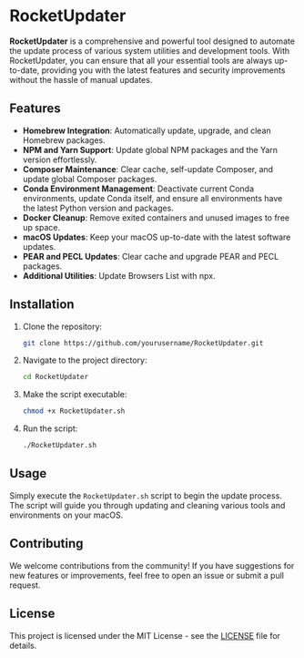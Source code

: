 
# RocketUpdater

**RocketUpdater** is a comprehensive and powerful tool designed to automate the update process of various system utilities and development tools. With RocketUpdater, you can ensure that all your essential tools are always up-to-date, providing you with the latest features and security improvements without the hassle of manual updates.

## Features

- **Homebrew Integration**: Automatically update, upgrade, and clean Homebrew packages.
- **NPM and Yarn Support**: Update global NPM packages and the Yarn version effortlessly.
- **Composer Maintenance**: Clear cache, self-update Composer, and update global Composer packages.
- **Conda Environment Management**: Deactivate current Conda environments, update Conda itself, and ensure all environments have the latest Python version and packages.
- **Docker Cleanup**: Remove exited containers and unused images to free up space.
- **macOS Updates**: Keep your macOS up-to-date with the latest software updates.
- **PEAR and PECL Updates**: Clear cache and upgrade PEAR and PECL packages.
- **Additional Utilities**: Update Browsers List with npx.

## Installation

1. Clone the repository:
   ```sh
   git clone https://github.com/yourusername/RocketUpdater.git
   ```

2. Navigate to the project directory:
   ```sh
   cd RocketUpdater
   ```

3. Make the script executable:
   ```sh
   chmod +x RocketUpdater.sh
   ```

4. Run the script:
   ```sh
   ./RocketUpdater.sh
   ```

## Usage

Simply execute the `RocketUpdater.sh` script to begin the update process. The script will guide you through updating and cleaning various tools and environments on your macOS.

## Contributing

We welcome contributions from the community! If you have suggestions for new features or improvements, feel free to open an issue or submit a pull request.

## License

This project is licensed under the MIT License - see the [LICENSE](LICENSE) file for details.
